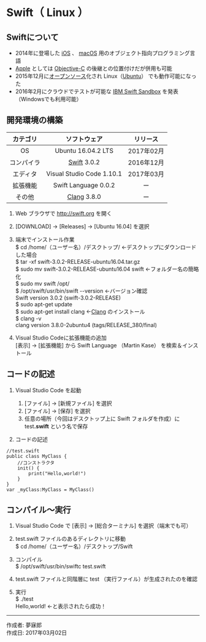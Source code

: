 # Swift（ Linux ）

## Swiftについて

* 2014年に登場した [iOS](http://bit.ly/2lw7f2p) 、 [macOS](https://ja.wikipedia.org/wiki/MacOS) 用のオブジェクト指向プログラミング言語
* [Apple](http://bit.ly/2lW4Bpm) としては [Objective-C](https://github.com/mubirou/HelloWorld/blob/master/languages/ObjectiveC/README.md) の後継との位置付けだが併用も可能
* 2015年12月に[オープンソース](http://bit.ly/1Md3omK)化され Linux（[Ubuntu](https://www.ubuntulinux.jp/home)） でも動作可能になった
* 2016年2月にクラウドでテストが可能な [IBM Swift Sandbox](https://swift.sandbox.bluemix.net) を発表（Windowsでも利用可能）


## 開発環境の構築

|カテゴリ|ソフトウェア|リリース|
|:--:|:--:|:--:|
|OS|Ubuntu 16.04.2 LTS|2017年02月|
|コンパイラ|[Swift](http://bit.ly/2lYITz8) 3.0.2|2016年12月|
|エディタ|Visual Studio Code 1.10.1|2017年03月|
|拡張機能|Swift Language 0.0.2|ー|
|その他|[Clang](https://ja.wikipedia.org/wiki/Clang) 3.8.0|ー|

1. Web ブラウザで http://swift.org を開く
1. [DOWNLOAD] → [Releases] → [Ubuntu 16.04] を選択
1. 端末でインストール作業  
    $ cd /home/（ユーザー名）/デスクトップ/ ←デスクトップにダウンロードした場合  
    $ tar -xf swift-3.0.2-RELEASE-ubuntu16.04.tar.gz  
    $ sudo mv swift-3.0.2-RELEASE-ubuntu16.04 swift ←フォルダー名の簡略化  
    $ sudo mv swift /opt/  
    $ /opt/swift/usr/bin/swift --version ←バージョン確認  
    Swift version 3.0.2 (swift-3.0.2-RELEASE)  
    $ sudo apt-get update  
    $ sudo apt-get install clang ←[Clang](https://ja.wikipedia.org/wiki/Clang) のインストール  
    $ clang -v  
    clang version 3.8.0-2ubuntu4 (tags/RELEASE_380/final)

1. Visual Studio Codeに拡張機能の追加  
    [表示] → [拡張機能] から Swift Language （Martin Kase） を検索＆インストール

## コードの記述

1. Visual Studio Code を起動
    1. [ファイル] → [新規ファイル] を選択
    1. [ファイル] → [保存] を選択
    1. 任意の場所（今回はデスクトップ上に Swift フォルダを作成）に test<b>.swift</b> という名で保存  

1. コードの記述
```
//test.swift
public class MyClass {
    //コンストラクタ
    init() {
        print("Hello,world!")
    }
}
var _myClass:MyClass = MyClass()
```

## コンパイル〜実行

1. Visual Studio Code で [表示] → [総合ターミナル] を選択（端末でも可）

1. test.swift ファイルのあるディレクトリに移動  
$ cd /home/（ユーザー名）/デスクトップ/Swift

1. コンパイル  
$ /opt/swift/usr/bin/swiftc test.swift

1. test.swift ファイルと同階層に test （実行ファイル）が生成されたのを確認

1. 実行  
$ ./test  
Hello,world! ←と表示されたら成功！

***
作成者: 夢寐郎  
作成日: 2017年03月02日
